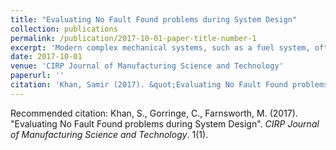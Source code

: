 ```yaml
---
title: "Evaluating No Fault Found problems during System Design"
collection: publications
permalink: /publication/2017-10-01-paper-title-number-1
excerpt: 'Modern complex mechanical systems, such as a fuel system, often face a high number of No Fault Found (NFF) events due to design limitations associated with testability. Therefore, this paper investigates how the diagnostic analysis of a system that can be improved to help recognise and reduce failure ambiguity groups that lead to NFF events. The simulation-based evaluation investigates the replacement of failed components to demonstrate a method for estimating cumulative replacement costs due to false avionic unit removals and hence, the overall system life-cycle costs during the design stage. The analysis may be used not only as a baseline for the prediction of NFF rates, but also as a measure of how maintenance requirements might change over the intended lifetime of a system.ture work.'
date: 2017-10-01
venue: 'CIRP Journal of Manufacturing Science and Technology'
paperurl: ''
citation: 'Khan, Samir (2017). &quot;Evaluating No Fault Found problems during System Design.&quot; <i>CIRP Journal of Manufacturing Science and Technology</i>. 1(1).'
---
```


Recommended citation: Khan, S., Gorringe, C., Farnsworth, M. (2017). "Evaluating No Fault Found problems during System Design".<i> CIRP Journal of Manufacturing Science and Technology</i>. 1(1).
